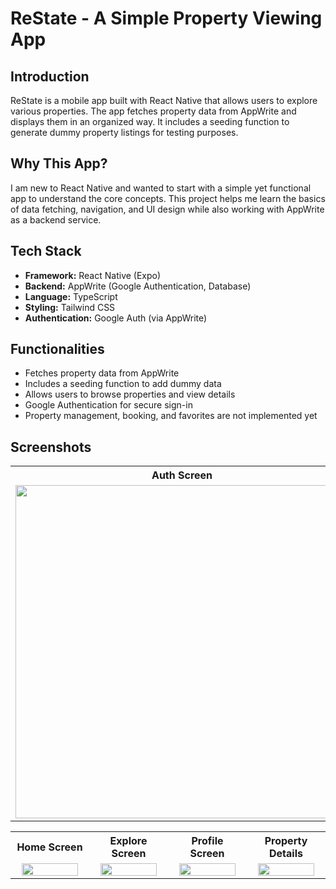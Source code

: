 # ReState - A Simple Property Viewing App

## Introduction  
ReState is a mobile app built with React Native that allows users to explore various properties. The app fetches property data from AppWrite and displays them in an organized way. It includes a seeding function to generate dummy property listings for testing purposes.

## Why This App?  
I am new to React Native and wanted to start with a simple yet functional app to understand the core concepts. This project helps me learn the basics of data fetching, navigation, and UI design while also working with AppWrite as a backend service.

## Tech Stack  
- **Framework:** React Native (Expo)  
- **Backend:** AppWrite (Google Authentication, Database)  
- **Language:** TypeScript  
- **Styling:** Tailwind CSS  
- **Authentication:** Google Auth (via AppWrite)  

## Functionalities  
- Fetches property data from AppWrite  
- Includes a seeding function to add dummy data  
- Allows users to browse properties and view details  
- Google Authentication for secure sign-in  
- Property management, booking, and favorites are not implemented yet  

## Screenshots  
<table align="start" width="100%">
  <tr align="start">
    <th width="50%">Auth Screen</th>
    <th width="50%">Profile Screen</th>
  </tr>
  <tr align="start">
    <td><img src="https://github.com/user-attachments/assets/19392431-33be-4fc5-b2dc-8d0a7f33d33e" height="533"></td>
    <td><img src="https://github.com/user-attachments/assets/0e0c4166-c874-4fdb-bedb-fb7a7c1e0fe9" height="533"></td>
  </tr>
</table>

<table align="center" width="100%">
  <tr align="center">
    <th width="25%">Home Screen</th>
    <th width="25%">Explore Screen</th>
    <th width="25%">Profile Screen</th>
    <th width="25%">Property Details</th>
  </tr>
  <tr align="center">
    <td><img src="https://github.com/user-attachments/assets/4e85a714-8214-4037-864b-b9fae256270a" width="90%"></td>
    <td><img src="https://github.com/user-attachments/assets/83441565-970c-432d-a17a-cf617ee60d24" width="90%"></td>
    <td><img src="https://github.com/user-attachments/assets/83441565-970c-432d-a17a-cf617ee60d24" width="90%"></td>
    <td><img src="https://github.com/user-attachments/assets/658f9118-66db-4fd3-a2d1-05e326dadabe" width="90%"></td>
  </tr>
</table>
